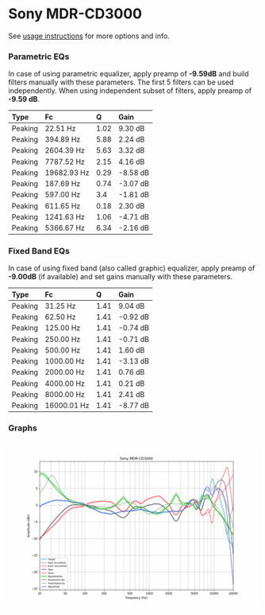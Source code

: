 # Sony MDR-CD3000
See [usage instructions](https://github.com/jaakkopasanen/AutoEq#usage) for more options and info.

### Parametric EQs
In case of using parametric equalizer, apply preamp of **-9.59dB** and build filters manually
with these parameters. The first 5 filters can be used independently.
When using independent subset of filters, apply preamp of **-9.59 dB**.

| Type    | Fc          |    Q | Gain     |
|:--------|:------------|:-----|:---------|
| Peaking | 22.51 Hz    | 1.02 | 9.30 dB  |
| Peaking | 394.89 Hz   | 5.88 | 2.24 dB  |
| Peaking | 2604.39 Hz  | 5.63 | 3.32 dB  |
| Peaking | 7787.52 Hz  | 2.15 | 4.16 dB  |
| Peaking | 19682.93 Hz | 0.29 | -8.58 dB |
| Peaking | 187.69 Hz   | 0.74 | -3.07 dB |
| Peaking | 597.00 Hz   | 3.4  | -1.81 dB |
| Peaking | 611.65 Hz   | 0.18 | 2.30 dB  |
| Peaking | 1241.63 Hz  | 1.06 | -4.71 dB |
| Peaking | 5366.67 Hz  | 6.34 | -2.16 dB |

### Fixed Band EQs
In case of using fixed band (also called graphic) equalizer, apply preamp of **-9.00dB**
(if available) and set gains manually with these parameters.

| Type    | Fc          |    Q | Gain     |
|:--------|:------------|:-----|:---------|
| Peaking | 31.25 Hz    | 1.41 | 9.04 dB  |
| Peaking | 62.50 Hz    | 1.41 | -0.92 dB |
| Peaking | 125.00 Hz   | 1.41 | -0.74 dB |
| Peaking | 250.00 Hz   | 1.41 | -0.71 dB |
| Peaking | 500.00 Hz   | 1.41 | 1.60 dB  |
| Peaking | 1000.00 Hz  | 1.41 | -3.13 dB |
| Peaking | 2000.00 Hz  | 1.41 | 0.76 dB  |
| Peaking | 4000.00 Hz  | 1.41 | 0.21 dB  |
| Peaking | 8000.00 Hz  | 1.41 | 2.41 dB  |
| Peaking | 16000.01 Hz | 1.41 | -8.77 dB |

### Graphs
![](./Sony%20MDR-CD3000.png)
